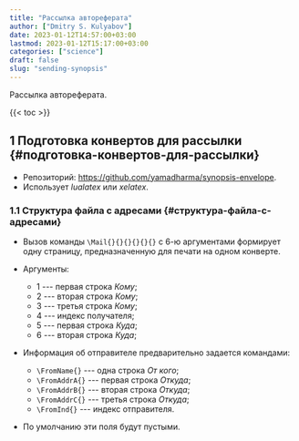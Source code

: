```yaml
---
title: "Рассылка автореферата"
author: ["Dmitry S. Kulyabov"]
date: 2023-01-12T14:57:00+03:00
lastmod: 2023-01-12T15:17:00+03:00
categories: ["science"]
draft: false
slug: "sending-synopsis"
---
```


Рассылка автореферата.

<!--more-->

{{< toc >}}


## <span class="section-num">1</span> Подготовка конвертов для рассылки {#подготовка-конвертов-для-рассылки}

-   Репозиторий: <https://github.com/yamadharma/synopsis-envelope>.
-   Использует _lualatex_ или _xelatex_.


### <span class="section-num">1.1</span> Структура файла с адресами {#структура-файла-с-адресами}

-   Вызов команды `\Mail{}{}{}{}{}{}` с 6-ю аргументами формирует одну страницу, предназначенную для печати на одном конверте.
-   Аргументы:
    -   1 --- первая строка _Кому_;
    -   2 --- вторая строка _Кому_;
    -   3 --- третья строка _Кому_;
    -   4 --- индекс получателя;
    -   5 --- первая строка _Куда_;
    -   6 --- вторая строка _Куда_;

-   Информация об отправителе предварительно задается командами:
    -   `\FromName{}`  --- одна строка _От кого_;
    -   `\FromAddrA{}` --- первая строка _Откуда_;
    -   `\FromAddrB{}` --- вторая строка _Откуда_;
    -   `\FromAddrC{}` --- третья строка _Откуда_;
    -   `\FromInd{}`   --- индекс отправителя.
-   По умолчанию эти поля будут пустыми.
